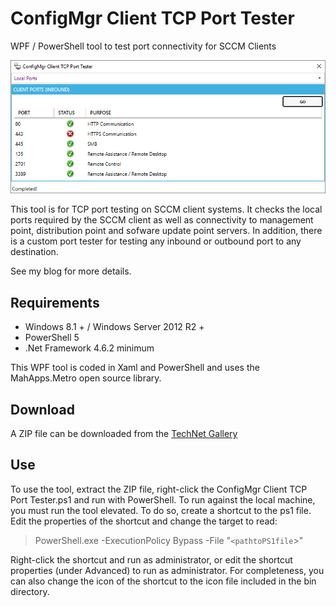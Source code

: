 # ConfigMgr Client TCP Port Tester
WPF / PowerShell tool to test port connectivity for SCCM Clients

![ConfigMgr Client TCP Port Tester](https://github.com/SMSAgentSoftware/ConfigMgrClientTCPPortTester/raw/master/Assets/pt1.PNG)

This tool is for TCP port testing on SCCM client systems. It checks the local ports required by the SCCM client as well as connectivity to management point, distribution point and sofware update point servers.
In addition, there is a custom port tester for testing any inbound or outbound port to any destination.

See my blog for more details.

## Requirements
* Windows 8.1 + / Windows Server 2012 R2 +
* PowerShell 5 
* .Net Framework 4.6.2 minimum 

This WPF tool is coded in Xaml and PowerShell and uses the MahApps.Metro open source library.

## Download
A ZIP file can be downloaded from the [TechNet Gallery](https://gallery.technet.microsoft.com/ConfigMgr-Client-TCP-Port-3754ef00)

## Use
To use the tool, extract the ZIP file, right-click the ConfigMgr Client TCP Port Tester.ps1 and run with PowerShell.
To run against the local machine, you must run the tool elevated. To do so, create a shortcut to the ps1 file. Edit the properties of the shortcut and change the target to read:
> PowerShell.exe -ExecutionPolicy Bypass -File "`<pathtoPS1file`>"

Right-click the shortcut and run as administrator, or edit the shortcut properties (under Advanced) to run as administrator.
For completeness, you can also change the icon of the shortcut to the icon file included in the bin directory.

